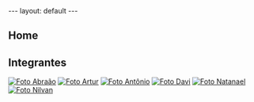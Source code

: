 <link rel="stylesheet" href="assets/css/otherStyle.css">
---
layout: default
---

## Home

## Integrantes

[<img src="https://avatars.githubusercontent.com/u/56660914?s=460&v=4" alt="Foto Abraão">](https://github.com/Abraao1231)
[<img src="https://avatars.githubusercontent.com/u/78550466?s=460&v=4" alt= "Foto Artur">](https://github.com/art1505)
[<img src="https://avatars.githubusercontent.com/u/54555684?s=460&u=168b34321239372c84884cbeeda0f19683eeda01&v=4" alt= "Foto Antônio">](https://github.com/antoniotoineto)
[<img src="https://avatars.githubusercontent.com/u/54643148?s=460&v=4" alt="Foto Davi">](https://github.com/DaviMatheus)
[<img src="https://avatars.githubusercontent.com/u/56640659?s=460&v=4" alt="Foto Natanael">](https://github.com/fernandes-natanael)
[<img src="https://avatars.githubusercontent.com/u/54211866?s=460&u=5f1c2bdfb239084375881707ac3b8cf45ed28e9a&v=4" alt="Foto Nilvan">](https://github.com/juninhigh)
